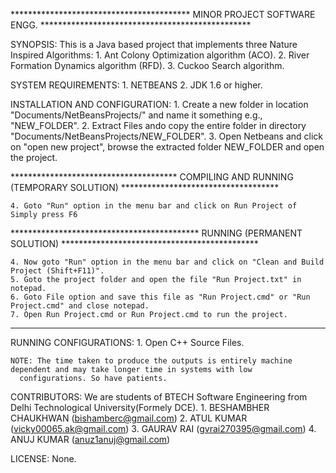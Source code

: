 ***************************************** MINOR PROJECT SOFTWARE ENGG. ************************************************

SYNOPSIS:
	This is a Java based project that implements three Nature Inspired Algorithms:
		1. Ant Colony Optimization algorithm (ACO).
		2. River Formation Dynamics algorithm (RFD).
		3. Cuckoo Search algorithm.

SYSTEM REQUIREMENTS:
	1. NETBEANS
	2. JDK 1.6 or higher.

INSTALLATION AND CONFIGURATION:
	1. Create a new folder in location "Documents/NetBeansProjects/" and name it something e.g., "NEW_FOLDER".
	2. Extract Files ando copy the entire folder in directory "Documents/NetBeansProjects/NEW_FOLDER".
	3. Open Netbeans and click on "open new project", browse the extracted folder NEW_FOLDER and open the project.

  ************************************** COMPILING AND RUNNING (TEMPORARY SOLUTION) ************************************

	4. Goto "Run" option in the menu bar and click on Run Project of Simply press F6

  ******************************************* RUNNING (PERMANENT SOLUTION) *********************************************

	4. Now goto "Run" option in the menu bar and click on "Clean and Build Project (Shift+F11)".
	5. Goto the project folder and open the file "Run Project.txt" in notepad.
	6. Goto File option and save this file as "Run Project.cmd" or "Run Project.cmd" and close notepad.
	7. Open Run Project.cmd or Run Project.cmd to run the project.

  **********************************************************************************************************************

RUNNING CONFIGURATIONS:
	1. Open C++ Source Files.

	NOTE: The time taken to produce the outputs is entirely machine dependent and may take longer time in systems with low
      configurations. So have patients.
	 
CONTRIBUTORS:
	We are students of BTECH Software Engineering from Delhi Technological University(Formely DCE).
		1. BESHAMBHER CHAUKHWAN (bishamberc@gmail.com)
		2. ATUL KUMAR (vicky00065.ak@gmail.com)
		3. GAURAV RAI (gvrai270395@gmail.com)
		4. ANUJ KUMAR (anuz1anuj@gmail.com)

LICENSE:
	None.
